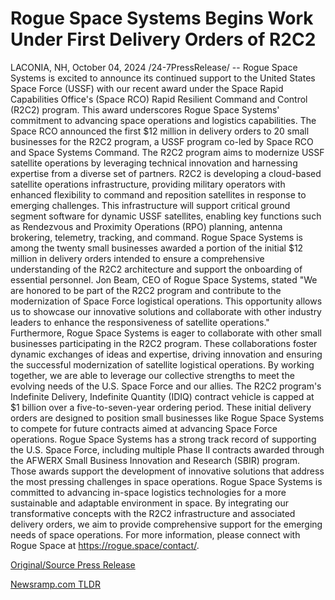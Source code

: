 # Rogue Space Systems Begins Work Under First Delivery Orders of R2C2

LACONIA, NH, October 04, 2024 /24-7PressRelease/ -- Rogue Space Systems is excited to announce its continued support to the United States Space Force (USSF) with our recent award under the Space Rapid Capabilities Office's (Space RCO) Rapid Resilient Command and Control (R2C2) program. This award underscores Rogue Space Systems' commitment to advancing space operations and logistics capabilities.   The Space RCO announced the first $12 million in delivery orders to 20 small businesses for the R2C2 program, a USSF program co-led by Space RCO and Space Systems Command. The R2C2 program aims to modernize USSF satellite operations by leveraging technical innovation and harnessing expertise from a diverse set of partners. R2C2 is developing a cloud-based satellite operations infrastructure, providing military operators with enhanced flexibility to command and reposition satellites in response to emerging challenges. This infrastructure will support critical ground segment software for dynamic USSF satellites, enabling key functions such as Rendezvous and Proximity Operations (RPO) planning, antenna brokering, telemetry, tracking, and command.   Rogue Space Systems is among the twenty small businesses awarded a portion of the initial $12 million in delivery orders intended to ensure a comprehensive understanding of the R2C2 architecture and support the onboarding of essential personnel. Jon Beam, CEO of Rogue Space Systems, stated "We are honored to be part of the R2C2 program and contribute to the modernization of Space Force logistical operations. This opportunity allows us to showcase our innovative solutions and collaborate with other industry leaders to enhance the responsiveness of satellite operations."   Furthermore, Rogue Space Systems is eager to collaborate with other small businesses participating in the R2C2 program. These collaborations foster dynamic exchanges of ideas and expertise, driving innovation and ensuring the successful modernization of satellite logistical operations. By working together, we are able to leverage our collective strengths to meet the evolving needs of the U.S. Space Force and our allies.   The R2C2 program's Indefinite Delivery, Indefinite Quantity (IDIQ) contract vehicle is capped at $1 billion over a five-to-seven-year ordering period. These initial delivery orders are designed to position small businesses like Rogue Space Systems to compete for future contracts aimed at advancing Space Force operations.   Rogue Space Systems has a strong track record of supporting the U.S. Space Force, including multiple Phase II contracts awarded through the AFWERX Small Business Innovation and Research (SBIR) program. Those awards support the development of innovative solutions that address the most pressing challenges in space operations.   Rogue Space Systems is committed to advancing in-space logistics technologies for a more sustainable and adaptable environment in space. By integrating our transformative concepts with the R2C2 infrastructure and associated delivery orders, we aim to provide comprehensive support for the emerging needs of space operations.   For more information, please connect with Rogue Space at https://rogue.space/contact/. 

[Original/Source Press Release](https://www.24-7pressrelease.com/press-release/514940/rogue-space-systems-begins-work-under-first-delivery-orders-of-r2c2) 

[Newsramp.com TLDR](https://newsramp.com/None) 